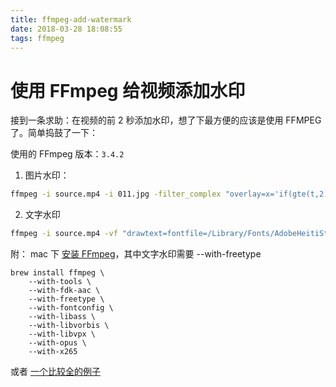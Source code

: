 ```yaml
---
title: ffmpeg-add-watermark
date: 2018-03-28 18:08:55
tags: ffmpeg
---
```



# 使用 FFmpeg 给视频添加水印

接到一条求助：在视频的前 2 秒添加水印，想了下最方便的应该是使用 FFMPEG 了。简单捣鼓了一下：

使用的 FFmpeg 版本：`3.4.2`

1. 图片水印：

``` bash
ffmpeg -i source.mp4 -i 011.jpg -filter_complex "overlay=x='if(gte(t,2),NAN,10)':y=0[out]" -map '[out]' out.mp4
```

2. 文字水印    

```bash
ffmpeg -i source.mp4 -vf "drawtext=fontfile=/Library/Fonts/AdobeHeitiStd-Regular.otf:text='watermark测试':x=30:y=h-30:enable='if(gte(t,3),0,1)':fontsize=24:fontcolor=red@0.7" output.mp4
```



附： mac 下 [安装 FFmpeg](https://trac.ffmpeg.org/wiki/CompilationGuide/macOS)，其中文字水印需要 --with-freetype

 
``` 
brew install ffmpeg \    
    --with-tools \    
    --with-fdk-aac \  
    --with-freetype \   
    --with-fontconfig \   
    --with-libass \   
    --with-libvorbis \  
    --with-libvpx \  
    --with-opus \  
    --with-x265   
```


或者 [一个比较全的例子](https://gist.github.com/clayton/6196167)